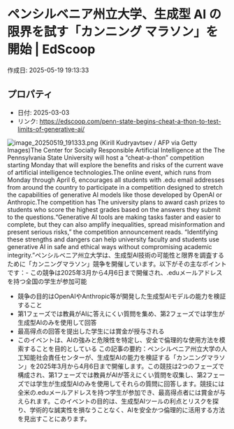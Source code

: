 # ペンシルベニア州立大学、生成型 AI の限界を試す「カンニング マラソン」を開始 | EdScoop

作成日: 2025-05-19 19:13:33

## プロパティ

- 日付: 2025-03-03
- リンク: https://edscoop.com/penn-state-begins-cheat-a-thon-to-test-limits-of-generative-ai/

![image_20250519_191333.png](../assets/image_20250519_191333.png)
(Kirill Kudryavtsev / AFP via Getty Images)The Center for Socially Responsible Artificial Intelligence at the The Pennsylvania State University will host a “cheat-a-thon” competition starting Monday that will explore the benefits and risks of the current wave of artificial intelligence technologies.The online event, which runs from Monday through April 6, encourages all students with .edu email addresses from around the country to participate in a competition designed to stretch the capabilities of generative AI models like those developed by OpenAI or Anthropic.The competition has The university plans to award cash prizes to students who score the highest grades based on the answers they submit to the questions.“Generative AI tools are making tasks faster and easier to complete, but they can also amplify inequalities, spread misinformation and present serious risks,” the competition announcement reads. “Identifying these strengths and dangers can help university faculty and students use generative AI in safe and ethical ways without compromising academic integrity.”ペンシルベニア州立大学は、生成型AI技術の可能性と限界を調査するために「カンニングマラソン」競争を開催しています。以下がその主なポイントです：- この競争は2025年3月から4月6日まで開催され、.eduメールアドレスを持つ全国の学生が参加可能
- 競争の目的はOpenAIやAnthropic等が開発した生成型AIモデルの能力を検証すること
- 第1フェーズでは教員がAIに答えにくい質問を集め、第2フェーズでは学生が生成型AIのみを使用して回答
- 最高得点の回答を提出した学生には賞金が授与される
- このイベントは、AIの強みと危険性を特定し、安全で倫理的な使用方法を模索することを目的としている
この記事の要約：ペンシルベニア州立大学の人工知能社会責任センターが、生成型AIの能力を検証する「カンニングマラソン」を2025年3月から4月6日まで開催します。この競技は2つのフェーズで構成され、第1フェーズでは教員がAIが答えにくい質問を収集し、第2フェーズでは学生が生成型AIのみを使用してそれらの質問に回答します。競技には全米の.eduメールアドレスを持つ学生が参加でき、最高得点者には賞金が与えられます。このイベントの目的は、生成型AIツールの利点とリスクを探り、学術的な誠実性を損なうことなく、AIを安全かつ倫理的に活用する方法を見出すことにあります。